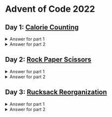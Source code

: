 # Advent of Code 2022

## Day 1: [Calorie Counting](https://adventofcode.com/2022/day/1)

<details>
  <summary>Answer for part 1</summary>

```javascript
67633
```

</details>

<details>
  <summary>Answer for part 2</summary>

```javascript
199628
```

</details>

## Day 2: [Rock Paper Scissors](https://adventofcode.com/2022/day/2)

<details>
  <summary>Answer for part 1</summary>

```javascript
10310
```

</details>

<details>
  <summary>Answer for part 2</summary>

```javascript
14859
```

</details>

## Day 3: [Rucksack Reorganization](https://adventofcode.com/2022/day/3)

<details>
  <summary>Answer for part 1</summary>

```javascript
7553
```

</details>

<details>
  <summary>Answer for part 2</summary>

```javascript
2758
```

</details>
